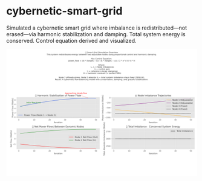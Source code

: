 # cybernetic-smart-grid
Simulated a cybernetic smart grid where imbalance is redistributed—not erased—via harmonic stabilization and damping. Total system energy is conserved. Control equation derived and visualized.

![plot](images/smartgrid_combined_summary_larger_fonts.png)
